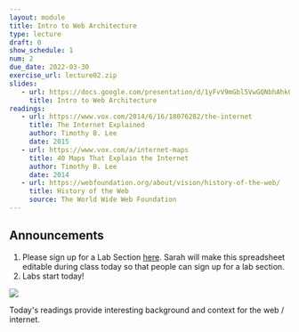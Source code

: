 ```yaml
---
layout: module
title: Intro to Web Architecture
type: lecture
draft: 0
show_schedule: 1
num: 2
due_date: 2022-03-30
exercise_url: lecture02.zip
slides:
   - url: https://docs.google.com/presentation/d/1yFvV9mGbl5VwGQNbhAhk0Nbsu_MGsRlV74LYFPhvfA4/edit?usp=sharing
     title: Intro to Web Architecture
readings:
   - url: https://www.vox.com/2014/6/16/18076282/the-internet
     title: The Internet Explained
     author: Timothy B. Lee
     date: 2015
   - url: https://www.vox.com/a/internet-maps
     title: 40 Maps That Explain the Internet
     author: Timothy B. Lee
     date: 2014
   - url: https://webfoundation.org/about/vision/history-of-the-web/
     title: History of the Web
     source: The World Wide Web Foundation
---
```


## Announcements
1. Please sign up for a Lab Section <a href="https://docs.google.com/spreadsheets/d/1DiTtzf_6xlMB0f6Op18J1C1mVdUnLpY0eEc5APYV7eg/edit#gid=0" target="_blank">here</a>. Sarah will make this spreadsheet editable during class today so that people can sign up for a lab section.
2. Labs start today!

<img class="large" src="/spring2022/assets/images/lectures/internet-backbone-map.png" style="" /> 

Today's readings provide interesting background and context for the web / internet.
